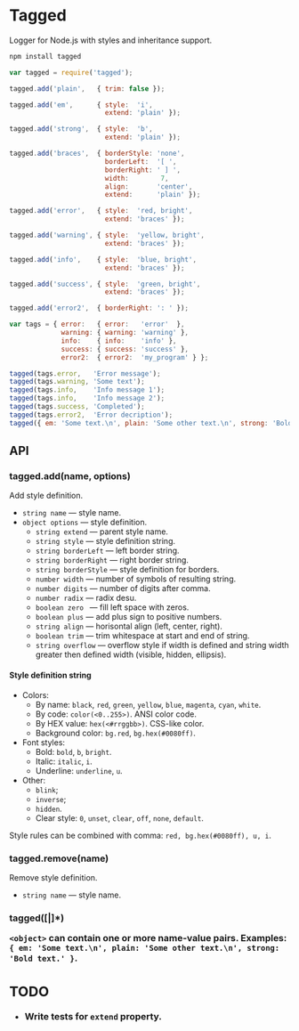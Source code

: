 # Tagged

Logger for Node.js with styles and inheritance support.

````bash
npm install tagged
````

````javascript
var tagged = require('tagged');

tagged.add('plain',   { trim: false });

tagged.add('em',      { style:  'i',
                        extend: 'plain' });

tagged.add('strong',  { style:  'b',
                        extend: 'plain' });

tagged.add('braces',  { borderStyle: 'none',
                        borderLeft:  '[ ',
                        borderRight: ' ] ',
                        width:        7,
                        align:       'center',
                        extend:      'plain' });

tagged.add('error',   { style:  'red, bright',
                        extend: 'braces' });

tagged.add('warning', { style:  'yellow, bright',
                        extend: 'braces' });

tagged.add('info',    { style:  'blue, bright',
                        extend: 'braces' });

tagged.add('success', { style:  'green, bright',
                        extend: 'braces' });

tagged.add('error2',  { borderRight: ': ' });

var tags = { error:   { error:   'error'  },
             warning: { warning: 'warning' },
             info:    { info:    'info' },
             success: { success: 'success' },
             error2:  { error2:  'my_program' } };

tagged(tags.error,   'Error message');
tagged(tags.warning, 'Some text');
tagged(tags.info,    'Info message 1');
tagged(tags.info,    'Info message 2');
tagged(tags.success, 'Completed');
tagged(tags.error2,  'Error decription');
tagged({ em: 'Some text.\n', plain: 'Some other text.\n', strong: 'Bold text.' });
````

## API

### tagged.add(name, options)

Add style definition.

 *  `string name`            — style name.
 *  `object options`         — style definition.
     *  `string extend`      — parent style name.
     *  `string style`       — style definition string.
     *  `string borderLeft`  — left border string.
     *  `string borderRight` — right border string.
     *  `string borderStyle` — style definition for borders.
     *  `number width`       — number of symbols of resulting string.
     *  `number digits`      — number of digits after comma.
     *  `number radix`       — radix desu.
     *  `boolean zero `      — fill left space with zeros.
     *  `boolean plus`       — add plus sign to positive numbers.
     *  `string align`       — horisontal align (left, center, right).
     *  `boolean trim`       — trim whitespace at start and end of string.
     *  `string overflow`    — overflow style if width is defined and string width greater then defined width (visible, hidden, ellipsis).

#### Style definition string

 *  Colors:
     *  By name: `black`, `red`, `green`, `yellow`, `blue`, `magenta`, `cyan`, `white`.
     *  By code: `color(<0..255>)`. ANSI color code.
     *  By HEX value: `hex(<#rrggbb>)`. CSS-like color.
     *  Background color: `bg.red`, `bg.hex(#0080ff)`.
 *  Font styles:
     *  Bold: `bold`, `b`, `bright`.
     *  Italic: `italic`, `i`.
     *  Underline: `underline`, `u`.
 *  Other:
     *  `blink`;
     *  `inverse`;
     *  `hidden`.
     *  Clear style: `0`, `unset`, `clear`, `off`, `none`, `default`.

Style rules can be combined with comma: `red, bg.hex(#0080ff), u, i`.

### tagged.remove(name)

Remove style definition.

 *  `string name` — style name.

### tagged([<object>|<string>]*)

`<object>` can contain one or more name-value pairs.
Examples: `{ em: 'Some text.\n', plain: 'Some other text.\n', strong: 'Bold text.' }`.
























## TODO

 *  Write tests for `extend` property.




